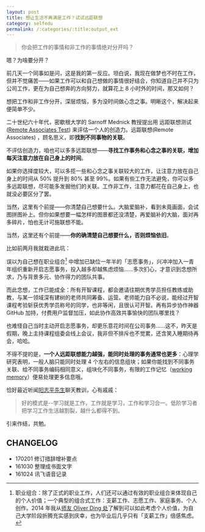 ```yaml
---
layout: post
title: 想让生活不再满是工作？试试远距联想
category: selfedu
permalink: /:categories/:title:output_ext
---
```


>你会把工作的事情和非工作的事情绝对分开吗？

嗯？为啥要分开？

<!-- more -->

前几天一个同事如是问，这是我的第一反应。坦白说，我现在做梦也不时在工作，但并不觉痛苦——如果工作可以和自己想做的事情很好结合，你知道自己并不只为公司工作，更在为自己想奔的方向努力，就算花上 8 小时外的时间，那又如何？

想把工作和非工作分开，深层烦恼，多为没时间做心念之事。明晰这个，解决起来便简单不少。

二十世纪六十年代，密歇根大学的 Sarnoff Mednick 教授提出用 远距联想测试([Remote Associates Test](https://en.wikipedia.org/wiki/Remote_Associates_Test)) 来评估一个人的创造力。远距联想(Remote Associates) ，顾名思义，即**找到不同事物的关联**。

不评估创造力，咱也可以多多远距联想——**寻找工作事务和心念之事的关联，增加每天注意力放在自己身上的时间**。

如果你选择度较大，可以多揽一些和心念之事关联较大的工作，让注意力放在自己身上的时间从 50% 提升到 80% 甚至 99%。如果有些工作无法避免，你可以多多远距联想，尽可能多发掘他们的关联。工作非工作，注意力都花在自己身上，也就没必要区分了罢。

当然，这里有个前提——你清楚自己想要什么。大脑爱脑补，看到未竟画面，会试图拼图补上。但你如果想要一幅怎样的图景都还没清楚，再爱脑补的大脑，面对再多碎片，怕也无计可施联想不能。

当然，这里还有个前提——**你的确清楚自己想要什么，否则烦恼依旧**。

比如前两月我就栽进此坑：

误以为自己想在职业组合[^1] 中增加已缺位一年半的「志愿事务」，兴冲冲加入一青年组织重新开启志愿事务，投入越多却越焦虑烦恼……多次扪心，才意识到念想所求，乃与背景多元、协作得力的团队共事。

而此念想，工作已能成全：所有开智课程，都会邀请往期优秀学员担任教练或助教，与某一领域深有建树的老师共同筹备、运营。老师能力自不必说，能经过开智课程考验斩获优秀学员称号的同学，也非等闲，且很认可开智。再有异步协作神器 GitHub 加持，付费用户监督加压，如此协作高效共事愉快的团队哪里找？

也难怪自己当时主动开启志愿事务，却更乐意花时间在公司事务……这不，昨天是假期，晚上主持课程组委会线上会议，我非但不排斥也不觉累，还含笑入睡期待再会，哈哈。


不得不提的是，**一个人远距联想能力越强，能同时处理的事务通常也更多**：心理学研究表明，一般人脑只能同时处理 4 个左右的信息组块；如果你能找到不同事务关联、给不同事务编码相同意义，组块化不同事务，有限的工作记忆（[working memory](https://en.wikipedia.org/wiki/Working_memory)）便易处理更多信息哦。

恰好最近听闻[阳志平先生](http://www.yangzhiping.com/)聊天教训，心有戚戚：

>好的模式是--学习就是工作，工作就是学习，工作和学习合一。低阶学习者把学习工作生活越割裂，越什么都得不到。

引来作结，共勉。

[^1]: 职业组合：除了正式的职业工作，人们还可以通过有效的职业组合来体现自己的个人价值；一个典型的组合式工作：支薪工作、志愿工作、家庭事务、个人创作。2014 年我从[师友 Oliver Ding 处](http://www.jianshu.com/p/5e8ed5b57c00)了解到可以如此考虑个人价值，为自己大学阶段折腾充实感到庆幸，也为毕业后几乎只有「支薪工作」倍感焦虑。

## CHANGELOG

- 170201 修订措辞增补要点
- 161030 整理成书面文字
- 161024 讯飞语音记录
